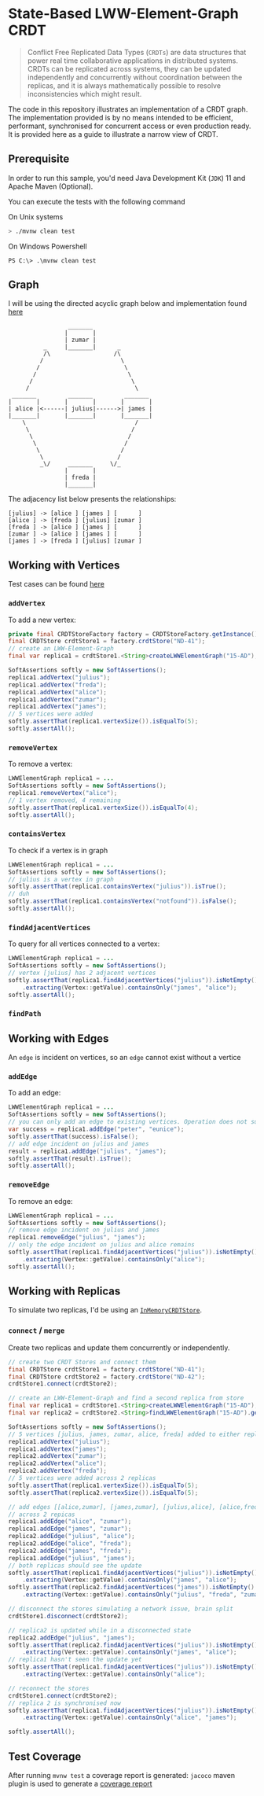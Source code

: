 # State-Based LWW-Element-Graph CRDT

> Conflict Free Replicated Data Types (`CRDTs`) are data structures that power real time collaborative 
  applications in distributed systems. CRDTs can be replicated across systems, they can be updated independently 
  and concurrently without coordination between the replicas, and it is always mathematically possible to resolve 
  inconsistencies which might result.

The code in this repository illustrates an implementation of a CRDT graph. The implementation provided is by
no means intended to be efficient, performant, synchronised for concurrent access or even production ready. 
It is provided here as a guide to illustrate a narrow view of CRDT.

## Prerequisite

In order to run this sample, you'd need Java Development Kit (`JDK`) 11 and Apache Maven (Optional).

You can execute the tests with the following command

On Unix systems

```bash
> ./mvnw clean test
```

On Windows Powershell

```posh
PS C:\> .\mvnw clean test
```

## Graph

I will be using the directed acyclic graph below and implementation found [here](./src/main/java/com/juliuskrah/LWWElementGraph.java)

```
                 _______
                |       |
                | zumar |
          _     |_______|      _
          /\                  /\
         /                      \
        /                        \
       /                          \
      /                            \
     /                              \
 _______         _______         _______
|       |       |       |       |       |
| alice |<------| julius|------>| james |
|_______|       |_______|       |_______|
    \                               /
     \                             /
      \                           /
       \                         /
        \                       /
         \                     / 
         _\/     _______     \/_
                |       |
                | freda |
                |_______|
```

The adjacency list below presents the relationships:

```
[julius] -> [alice ] [james ] [      ]
[alice ] -> [freda ] [julius] [zumar ]
[freda ] -> [alice ] [james ] [      ]
[zumar ] -> [alice ] [james ] [      ]
[james ] -> [freda ] [julius] [zumar ]
```

## Working with Vertices

Test cases can be found [here](./src/test/java/com/juliuskrah/LWWElementGraphTest.java)

### `addVertex`

To add a new vertex:

```java
private final CRDTStoreFactory factory = CRDTStoreFactory.getInstance();
final CRDTStore crdtStore1 = factory.crdtStore("ND-41");
// create an LWW-Element-Graph
final var replica1 = crdtStore1.<String>createLWWElementGraph("15-AD");

SoftAssertions softly = new SoftAssertions();
replica1.addVertex("julius");
replica1.addVertex("freda");
replica1.addVertex("alice");
replica1.addVertex("zumar");
replica1.addVertex("james");
// 5 vertices were added
softly.assertThat(replica1.vertexSize()).isEqualTo(5);
softly.assertAll();
```

### `removeVertex`

To remove a vertex:

```java
LWWElementGraph replica1 = ...
SoftAssertions softly = new SoftAssertions();
replica1.removeVertex("alice");
// 1 vertex removed, 4 remaining
softly.assertThat(replica1.vertexSize()).isEqualTo(4);
softly.assertAll();
```

### `containsVertex`

To check if a vertex is in graph

```java
LWWElementGraph replica1 = ...
SoftAssertions softly = new SoftAssertions();
// julius is a vertex in graph
softly.assertThat(replica1.containsVertex("julius")).isTrue();
// duh
softly.assertThat(replica1.containsVertex("notfound")).isFalse();
softly.assertAll();
```

### `findAdjacentVertices`

To query for all vertices connected to a vertex:

```java
LWWElementGraph replica1 = ...
SoftAssertions softly = new SoftAssertions();
// vertex [julius] has 2 adjacent vertices
softly.assertThat(replica1.findAdjacentVertices("julius")).isNotEmpty()
    .extracting(Vertex::getValue).containsOnly("james", "alice");
softly.assertAll();
```

### `findPath`

## Working with Edges

An `edge` is incident on vertices, so an `edge` cannot exist without a vertice

### `addEdge`

To add an edge:

```java
LWWElementGraph replica1 = ...
SoftAssertions softly = new SoftAssertions();
// you can only add an edge to existing vertices. Operation does not succeed
var success = replica1.addEdge("peter", "eunice");
softly.assertThat(success).isFalse();
// add edge incident on julius and james
result = replica1.addEdge("julius", "james");
softly.assertThat(result).isTrue();
softly.assertAll();
```

### `removeEdge`

To remove an edge:

```java
LWWElementGraph replica1 = ...
SoftAssertions softly = new SoftAssertions();
// remove edge incident on julius and james
replica1.removeEdge("julius", "james");
// only the edge incident on julius and alice remains
softly.assertThat(replica1.findAdjacentVertices("julius")).isNotEmpty()
    .extracting(Vertex::getValue).containsOnly("alice");
softly.assertAll();
```

## Working with Replicas

To simulate two replicas, I'd be using an [`InMemoryCRDTStore`](./src/main/java/com/juliuskrah/InMemoryCRDTStore.java).

### `connect` / `merge`

Create two replicas and update them concurrently or independently.

```java
// create two CRDT Stores and connect them
final CRDTStore crdtStore1 = factory.crdtStore("ND-41");
final CRDTStore crdtStore2 = factory.crdtStore("ND-42");
crdtStore1.connect(crdtStore2);

// create an LWW-Element-Graph and find a second replica from store
final var replica1 = crdtStore1.<String>createLWWElementGraph("15-AD");
final var replica2 = crdtStore2.<String>findLWWElementGraph("15-AD").get();

SoftAssertions softly = new SoftAssertions();
// 5 vertices [julius, james, zumar, alice, freda] added to either replica
replica1.addVertex("julius");
replica1.addVertex("james");
replica2.addVertex("zumar");
replica2.addVertex("alice");
replica2.addVertex("freda");
// 5 vertices were added across 2 replicas
softly.assertThat(replica1.vertexSize()).isEqualTo(5);
softly.assertThat(replica2.vertexSize()).isEqualTo(5);

// add edges [[alice,zumar], [james,zumar], [julius,alice], [alice,freda], [james,freda], [julius,james]]
// across 2 repicas
replica1.addEdge("alice", "zumar");
replica1.addEdge("james", "zumar");
replica2.addEdge("julius", "alice");
replica2.addEdge("alice", "freda");
replica2.addEdge("james", "freda");
replica1.addEdge("julius", "james");
// both replicas should see the update
softly.assertThat(replica1.findAdjacentVertices("julius")).isNotEmpty()
    .extracting(Vertex::getValue).containsOnly("james", "alice");
softly.assertThat(replica2.findAdjacentVertices("james")).isNotEmpty()
    .extracting(Vertex::getValue).containsOnly("julius", "freda", "zumar");

// disconnect the stores simulating a network issue, brain split
crdtStore1.disconnect(crdtStore2);

// replica2 is updated while in a disconnected state
replica2.addEdge("julius", "james");
softly.assertThat(replica2.findAdjacentVertices("julius")).isNotEmpty()
    .extracting(Vertex::getValue).containsOnly("james", "alice");
// replica1 hasn't seen the update yet
softly.assertThat(replica1.findAdjacentVertices("julius")).isNotEmpty() //	
    .extracting(Vertex::getValue).containsOnly("alice");

// reconnect the stores
crdtStore1.connect(crdtStore2);
// replica 2 is synchronised now
softly.assertThat(replica1.findAdjacentVertices("julius")).isNotEmpty() //	
    .extracting(Vertex::getValue).containsOnly("alice", "james");

softly.assertAll();
```

## Test Coverage

After running `mvnw test` a coverage report is generated:
`jacoco` maven plugin is used to generate a [coverage report](./target/site/jacoco/index.html)
